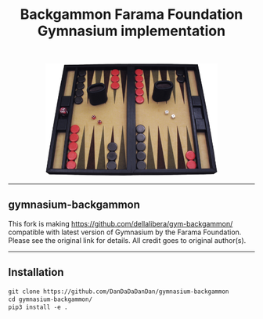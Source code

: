 <h1 align="center">Backgammon Farama Foundation Gymnasium implementation</h1> <br>
<p align="center">
   <img alt="Backgammon" title="Backgammon" src="./logo.png" width="350">
</p>

---
## <a name="gymnasium_backgammon"></a>gymnasium-backgammon
This fork is making https://github.com/dellalibera/gym-backgammon/ compatible with latest version of Gymnasium by the Farama Foundation. Please see the original link for details. All credit goes to original author(s).

---
## <a name="installation"></a>Installation
```
git clone https://github.com/DanDaDaDanDan/gymnasium-backgammon
cd gymnasium-backgammon/
pip3 install -e .
```